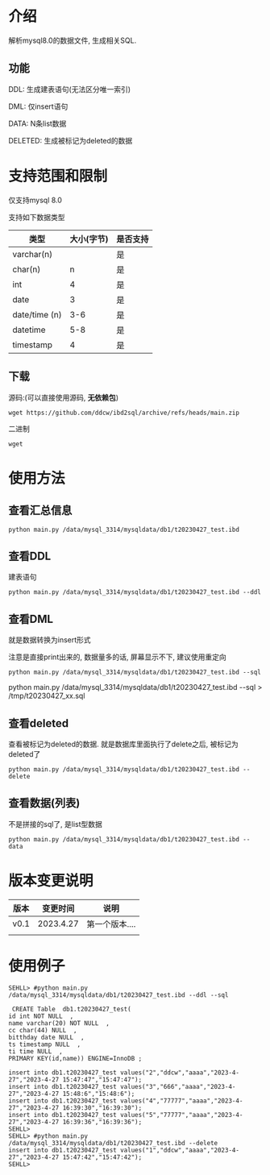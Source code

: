 # 介绍

解析mysql8.0的数据文件, 生成相关SQL.



## 功能

DDL: 生成建表语句(无法区分唯一索引)

DML: 仅insert语句

DATA: N条list数据

DELETED: 生成被标记为deleted的数据



# 支持范围和限制

仅支持mysql 8.0

支持如下数据类型

| 类型            | 大小(字节) | 是否支持 |
| ------------- | ------ | ---- |
| varchar(n)    |        | 是    |
| char(n)       | n      | 是    |
| int           | 4      | 是    |
| date          | 3      | 是    |
| date/time (n) | 3-6    | 是    |
| datetime      | 5-8    | 是    |
| timestamp     | 4      | 是    |



## 下载

源码:(可以直接使用源码,  **无依赖包**)

```shell
wget https://github.com/ddcw/ibd2sql/archive/refs/heads/main.zip
```



二进制

```shell
wget 
```





# 使用方法

## 查看汇总信息

```shell
python main.py /data/mysql_3314/mysqldata/db1/t20230427_test.ibd
```



## 查看DDL

建表语句

```shell
python main.py /data/mysql_3314/mysqldata/db1/t20230427_test.ibd --ddl
```





## 查看DML

就是数据转换为insert形式

注意是直接print出来的, 数据量多的话, 屏幕显示不下, 建议使用重定向

```shell
python main.py /data/mysql_3314/mysqldata/db1/t20230427_test.ibd --sql
```

python main.py /data/mysql_3314/mysqldata/db1/t20230427_test.ibd --sql > /tmp/t20230427_xx.sql



## 查看deleted

查看被标记为deleted的数据.  就是数据库里面执行了delete之后, 被标记为deleted了

```shell
python main.py /data/mysql_3314/mysqldata/db1/t20230427_test.ibd --delete
```



## 查看数据(列表)

不是拼接的sql了, 是list型数据

```shell
python main.py /data/mysql_3314/mysqldata/db1/t20230427_test.ibd --data
```





# 版本变更说明

| 版本   | 变更时间      | 说明        |
| ---- | --------- | --------- |
| v0.1 | 2023.4.27 | 第一个版本.... |
|      |           |           |



# 使用例子

```shell
SEHLL> #python main.py /data/mysql_3314/mysqldata/db1/t20230427_test.ibd --ddl --sql

 CREATE Table  db1.t20230427_test(
id int NOT NULL  ,
name varchar(20) NOT NULL  ,
cc char(44) NULL  ,
bitthday date NULL  ,
ts timestamp NULL  ,
ti time NULL  ,
PRIMARY KEY(id,name)) ENGINE=InnoDB ; 

insert into db1.t20230427_test values("2","ddcw","aaaa","2023-4-27","2023-4-27 15:47:47","15:47:47");
insert into db1.t20230427_test values("3","666","aaaa","2023-4-27","2023-4-27 15:48:6","15:48:6");
insert into db1.t20230427_test values("4","77777","aaaa","2023-4-27","2023-4-27 16:39:30","16:39:30");
insert into db1.t20230427_test values("5","77777","aaaa","2023-4-27","2023-4-27 16:39:36","16:39:36");
SEHLL> 
SEHLL> #python main.py /data/mysql_3314/mysqldata/db1/t20230427_test.ibd --delete
insert into db1.t20230427_test values("1","ddcw","aaaa","2023-4-27","2023-4-27 15:47:42","15:47:42");
SEHLL> 

```

